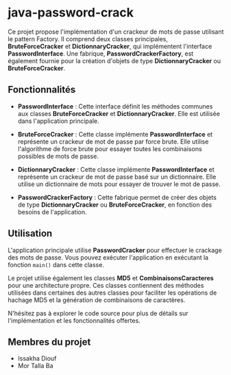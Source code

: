 # java-password-crack

Ce projet propose l'implémentation d'un crackeur de mots de passe utilisant le pattern Factory. Il comprend deux classes principales, **BruteForceCracker** et **DictionnaryCracker**, qui implémentent l'interface **PasswordInterface**. Une fabrique, **PasswordCrackerFactory**, est également fournie pour la création d'objets de type **DictionnaryCracker** ou **BruteForceCracker**.

## Fonctionnalités

- **PasswordInterface** : Cette interface définit les méthodes communes aux classes **BruteForceCracker** et **DictionnaryCracker**. Elle est utilisée dans l'application principale.

- **BruteForceCracker** : Cette classe implémente **PasswordInterface** et représente un crackeur de mot de passe par force brute. Elle utilise l'algorithme de force brute pour essayer toutes les combinaisons possibles de mots de passe.

- **DictionnaryCracker** : Cette classe implémente **PasswordInterface** et représente un crackeur de mot de passe basé sur un dictionnaire. Elle utilise un dictionnaire de mots pour essayer de trouver le mot de passe.

- **PasswordCrackerFactory** : Cette fabrique permet de créer des objets de type **DictionnaryCracker** ou **BruteForceCracker**, en fonction des besoins de l'application.

## Utilisation

L'application principale utilise **PasswordCracker** pour effectuer le crackage des mots de passe. Vous pouvez exécuter l'application en exécutant la fonction `main()` dans cette classe.

Le projet utilise également les classes **MD5** et **CombinaisonsCaracteres** pour une architecture propre. Ces classes contiennent des méthodes utilisées dans certaines des autres classes pour faciliter les opérations de hachage MD5 et la génération de combinaisons de caractères.

N'hésitez pas à explorer le code source pour plus de détails sur l'implémentation et les fonctionnalités offertes.

## Membres du projet

- Issakha Diouf
- Mor Talla Ba
